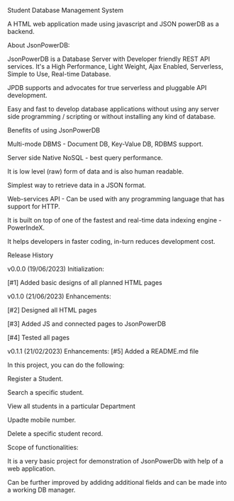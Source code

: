 Student Database Management System



A HTML web application made using javascript and JSON powerDB as a backend.





About JsonPowerDB:


JsonPowerDB is a Database Server with Developer friendly REST API services. It's a High Performance, Light Weight, Ajax Enabled, Serverless, Simple to Use, Real-time Database.

JPDB supports and advocates for true serverless and pluggable API development.

Easy and fast to develop database applications without using any server side programming / scripting or without installing any kind of database.



Benefits of using JsonPowerDB

Multi-mode DBMS - Document DB, Key-Value DB, RDBMS support.

Server side Native NoSQL - best query performance.

It is low level (raw) form of data and is also human readable.

Simplest way to retrieve data in a JSON format.

Web-services API - Can be used with any programming language that has support for HTTP.

It is built on top of one of the fastest and real-time data indexing engine - PowerIndeX.

It helps developers in faster coding, in-turn reduces development cost.



Release History


v0.0.0 (19/06/2023)
Initialization:

[#1] Added basic designs of all planned HTML pages


v0.1.0 (21/06/2023)
Enhancements:

[#2] Designed all HTML pages

[#3] Added JS and connected pages to JsonPowerDB

[#4] Tested all pages


v0.1.1 (21/02/2023)
Enhancements:
[#5] Added a README.md file





In this project, you can do the following:



Register a Student.

Search a specific student.

View all students in a particular Department

Upadte mobile number.

Delete a specific student record.


Scope of functionalities:


It is a very basic project for demonstration of JsonPowerDb with help of a web application.


Can be further improved by addidng additional fields and can be made into a working DB manager.

